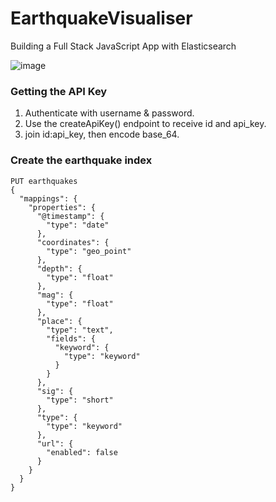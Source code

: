 # EarthquakeVisualiser
Building a Full Stack JavaScript App with Elasticsearch

![image](https://github.com/user-attachments/assets/a02fa700-b2a7-4ea0-879b-1f63e77446c0)


### Getting the API Key
1. Authenticate with username & password.
2. Use the createApiKey() endpoint to receive id and api_key.
3. join id:api_key, then encode base_64.

### Create the earthquake index
```
PUT earthquakes
{
  "mappings": {
    "properties": {
      "@timestamp": {
        "type": "date"
      },
      "coordinates": {
        "type": "geo_point"
      },
      "depth": {
        "type": "float"
      },
      "mag": {
        "type": "float"
      },
      "place": {
        "type": "text",
        "fields": {
          "keyword": {
            "type": "keyword"
          }
        }
      },
      "sig": {
        "type": "short"
      },
      "type": {
        "type": "keyword"
      },
      "url": {
        "enabled": false
      }
    }
  }
}
```

